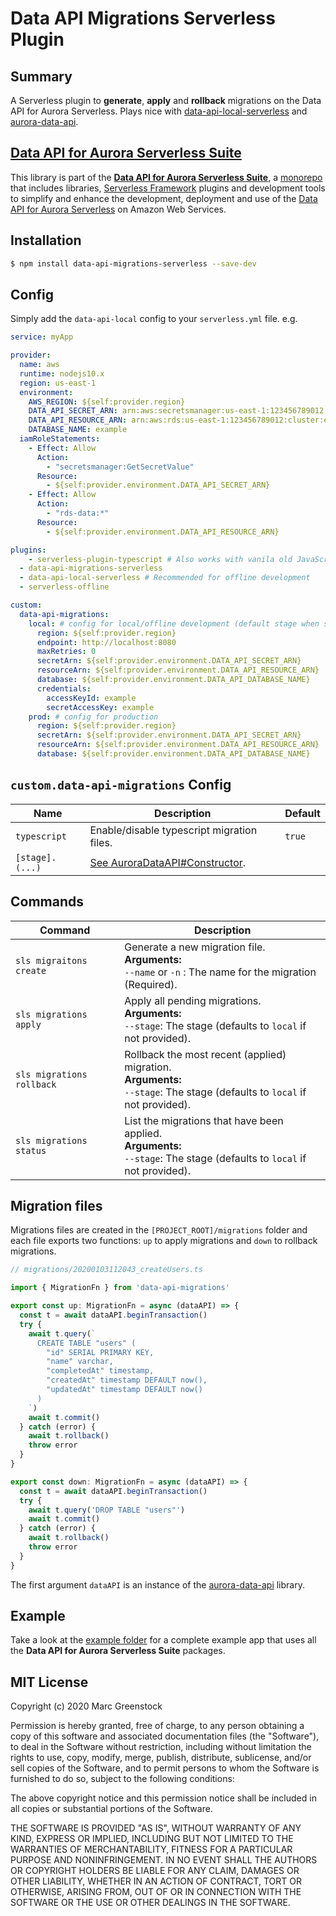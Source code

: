 # Data API Migrations Serverless Plugin

## Summary

A Serverless plugin to **generate**, **apply** and **rollback** migrations on the Data API for Aurora Serverless. Plays nice with [data-api-local-serverless](packages/data-api-local-serverless) and [aurora-data-api](../aurora-data-api).

## [Data API for Aurora Serverless Suite](https://github.com/marcgreenstock/data-api-local)

This library is part of the **[Data API for Aurora Serverless Suite](https://github.com/marcgreenstock/data-api-local)**, a [monorepo](https://en.wikipedia.org/wiki/Monorepo) that includes libraries, [Serverless Framework](https://serverless.com/) plugins and development tools to simplify and enhance the development, deployment and use of the [Data API for Aurora Serverless](https://aws.amazon.com/blogs/aws/new-data-api-for-amazon-aurora-serverless/) on Amazon Web Services.

## Installation

```sh
$ npm install data-api-migrations-serverless --save-dev
```

## Config

Simply add the `data-api-local` config to your `serverless.yml` file. e.g.

```yml
service: myApp

provider:
  name: aws
  runtime: nodejs10.x
  region: us-east-1
  environment:
    AWS_REGION: ${self:provider.region}
    DATA_API_SECRET_ARN: arn:aws:secretsmanager:us-east-1:123456789012:secret:example
    DATA_API_RESOURCE_ARN: arn:aws:rds:us-east-1:123456789012:cluster:example
    DATABASE_NAME: example
  iamRoleStatements:
    - Effect: Allow
      Action:
        - "secretsmanager:GetSecretValue"
      Resource:
        - ${self:provider.environment.DATA_API_SECRET_ARN}
    - Effect: Allow
      Action:
        - "rds-data:*"
      Resource:
        - ${self:provider.environment.DATA_API_RESOURCE_ARN}

plugins:
	- serverless-plugin-typescript # Also works with vanila old JavaScript
  - data-api-migrations-serverless
  - data-api-local-serverless # Recommended for offline development
  - serverless-offline

custom:
  data-api-migrations:
    local: # config for local/offline development (default stage when stage is not provided)
      region: ${self:provider.region}
      endpoint: http://localhost:8080
      maxRetries: 0
      secretArn: ${self:provider.environment.DATA_API_SECRET_ARN}
      resourceArn: ${self:provider.environment.DATA_API_RESOURCE_ARN}
      database: ${self:provider.environment.DATA_API_DATABASE_NAME}
      credentials:
        accessKeyId: example
        secretAccessKey: example
    prod: # config for production
      region: ${self:provider.region}
      secretArn: ${self:provider.environment.DATA_API_SECRET_ARN}
      resourceArn: ${self:provider.environment.DATA_API_RESOURCE_ARN}
      database: ${self:provider.environment.DATA_API_DATABASE_NAME}
```

## `custom.data-api-migrations` Config

| Name            | Description                                                  | Default |
| --------------- | ------------------------------------------------------------ | ------- |
| `typescript`    | Enable/disable typescript migration files.                   | `true`  |
| `[stage].(...)` | [See AuroraDataAPI#Constructor](../aurora-data-api/README.md#AuroraDataAPI#constructor). |         |

## Commands

| Command | Description |
| ------- | ----------- |
| `sls migraitons create` | Generate a new migration file.<br />**Arguments:**<br />`--name` or `-n` : The name for the migration (Required). |
| `sls migrations apply` | Apply all pending migrations.<br />**Arguments:**<br />`--stage`: The stage (defaults to `local` if not provided). |
| `sls migrations rollback` | Rollback the most recent (applied) migration.<br />**Arguments:**<br />`--stage`: The stage (defaults to `local` if not provided). |
| `sls migrations status` | List the migrations that have been applied.<br />**Arguments:**<br />`--stage`: The stage (defaults to `local` if not provided). |

## Migration files

Migrations files are created in the `[PROJECT_ROOT]/migrations` folder and each file exports two functions: `up` to apply migrations and `down` to rollback migrations.

```ts
// migrations/20200103112043_createUsers.ts

import { MigrationFn } from 'data-api-migrations'

export const up: MigrationFn = async (dataAPI) => {
  const t = await dataAPI.beginTransaction()
  try {
    await t.query(`
      CREATE TABLE "users" (
        "id" SERIAL PRIMARY KEY,
        "name" varchar,
        "completedAt" timestamp,
        "createdAt" timestamp DEFAULT now(),
        "updatedAt" timestamp DEFAULT now()
      )
    `)
    await t.commit()
  } catch (error) {
    await t.rollback()
    throw error
  }
}

export const down: MigrationFn = async (dataAPI) => {
  const t = await dataAPI.beginTransaction()
  try {
    await t.query('DROP TABLE "users"')
    await t.commit()
  } catch (error) {
    await t.rollback()
    throw error
  }
}
```

The first argument `dataAPI` is an instance of the [aurora-data-api](../aurora-data-api) library.

## Example

Take a look at the [example folder](../../example) for a complete example app that uses all the **Data API for Aurora Serverless Suite** packages.

## MIT License

Copyright (c) 2020 Marc Greenstock

Permission is hereby granted, free of charge, to any person obtaining a copy
of this software and associated documentation files (the "Software"), to deal
in the Software without restriction, including without limitation the rights
to use, copy, modify, merge, publish, distribute, sublicense, and/or sell
copies of the Software, and to permit persons to whom the Software is
furnished to do so, subject to the following conditions:

The above copyright notice and this permission notice shall be included in all
copies or substantial portions of the Software.

THE SOFTWARE IS PROVIDED "AS IS", WITHOUT WARRANTY OF ANY KIND, EXPRESS OR
IMPLIED, INCLUDING BUT NOT LIMITED TO THE WARRANTIES OF MERCHANTABILITY,
FITNESS FOR A PARTICULAR PURPOSE AND NONINFRINGEMENT. IN NO EVENT SHALL THE
AUTHORS OR COPYRIGHT HOLDERS BE LIABLE FOR ANY CLAIM, DAMAGES OR OTHER
LIABILITY, WHETHER IN AN ACTION OF CONTRACT, TORT OR OTHERWISE, ARISING FROM,
OUT OF OR IN CONNECTION WITH THE SOFTWARE OR THE USE OR OTHER DEALINGS IN THE
SOFTWARE.